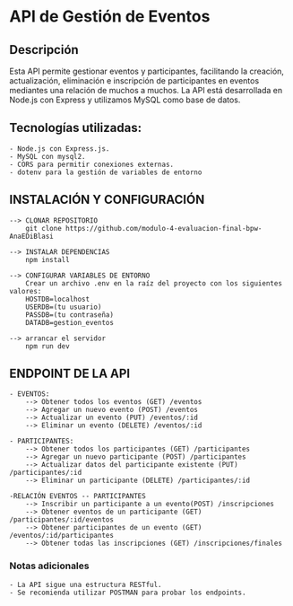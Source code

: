 
# API de Gestión de Eventos

## Descripción

Esta API permite gestionar eventos y participantes, facilitando la creación, actualización, eliminación e inscripción de participantes en eventos mediantes una relación de muchos a muchos. La API está desarrollada en Node.js con Express y utilizamos MySQL como base de datos.

## Tecnologías utilizadas:

    - Node.js con Express.js.
    - MySQL con mysql2.
    - CORS para permitir conexiones externas.
    - dotenv para la gestión de variables de entorno



## INSTALACIÓN Y CONFIGURACIÓN   

    --> CLONAR REPOSITORIO
        git clone https://github.com/modulo-4-evaluacion-final-bpw-AnaEDiBlasi

    --> INSTALAR DEPENDENCIAS
        npm install

    --> CONFIGURAR VARIABLES DE ENTORNO
        Crear un archivo .env en la raíz del proyecto con los siguientes valores:
        HOSTDB=localhost
        USERDB=(tu usuario)
        PASSDB=(tu contraseña)
        DATADB=gestion_eventos

    --> arrancar el servidor
        npm run dev


## ENDPOINT DE LA API

    - EVENTOS:
        --> Obtener todos los eventos (GET) /eventos
        --> Agregar un nuevo evento (POST) /eventos
        --> Actualizar un evento (PUT) /eventos/:id
        --> Eliminar un evento (DELETE) /eventos/:id
    
    - PARTICIPANTES:
        --> Obtener todos los participantes (GET) /participantes
        --> Agregar un nuevo participante (POST) /participantes
        --> Actualizar datos del participante existente (PUT) /participantes/:id
        --> Eliminar un participante (DELETE) /participantes/:id

    -RELACIÓN EVENTOS -- PARTICIPANTES
        --> Inscribir un participante a un evento(POST) /inscripciones
        --> Obtener eventos de un participante (GET) /participantes/:id/eventos
        --> Obtener participantes de un evento (GET) /eventos/:id/participantes
        --> Obtener todas las inscripciones (GET) /inscripciones/finales


### Notas adicionales
    - La API sigue una estructura RESTful.
    - Se recomienda utilizar POSTMAN para probar los endpoints.



